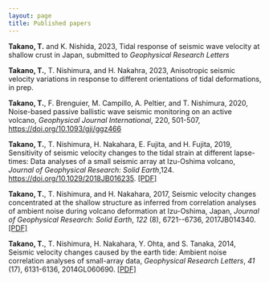 ```yaml
---
layout: page
title: Published papers
---
```



**Takano, T.** and K. Nishida, 2023, Tidal response of seismic wave velocity at shallow crust in Japan, submitted to *Geophysical Research Letters*

**Takano, T.**, T. Nishimura, and H. Nakahra, 2023, Anisotropic seismic velocity variations in response to different orientations of tidal deformations, in prep.

**Takano, T.**, F. Brenguier, M. Campillo, A. Peltier, and T. Nishimura, 2020, Noise-based passive ballistic wave seismic monitoring on an active volcano, *Geophysical Journal International*, 220, 501-507, https://doi.org/10.1093/gji/ggz466

**Takano, T.**, T. Nishimura, H. Nakahara, E. Fujita, and H. Fujita, 2019, Sensitivity of seismic velocity changes to the tidal strain at different lapse-times: Data analyses of a small seismic array at Izu-Oshima volcano, *Journal of Geophysical Research: Solid Earth*,124. https://doi.org/10.1029/2018JB016235. [[PDF]](/papers/Takano+2019.pdf)

**Takano, T.**, T. Nishimura, and H. Nakahara, 2017, Seismic velocity changes concentrated at the shallow structure as inferred from correlation analyses of ambient noise during volcano deformation at Izu-Oshima, Japan, *Journal of Geophysical Research: Solid Earth*, *122* (8), 6721--6736, 2017JB014340. [[PDF]](/papers/Takano+2017.pdf)

**Takano, T.**, T. Nishimura, H. Nakahara, Y. Ohta, and S. Tanaka, 2014, Seismic velocity changes caused by the earth tide: Ambient noise correlation analyses of small-array data, *Geophysical Research Letters*, *41* (17), 6131-6136, 2014GL060690. [[PDF]](/papers/Takano+2014.pdf)

